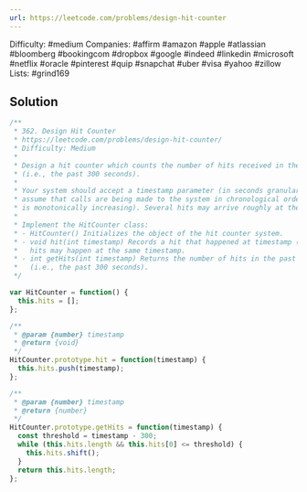 ```yaml
---
url: https://leetcode.com/problems/design-hit-counter
---
```


Difficulty: #medium
Companies: #affirm #amazon #apple #atlassian #bloomberg #bookingcom #dropbox #google #indeed #linkedin #microsoft #netflix #oracle #pinterest #quip #snapchat #uber #visa #yahoo #zillow
Lists: #grind169

## Solution

```javascript
/**
 * 362. Design Hit Counter
 * https://leetcode.com/problems/design-hit-counter/
 * Difficulty: Medium
 *
 * Design a hit counter which counts the number of hits received in the past 5 minutes
 * (i.e., the past 300 seconds).
 *
 * Your system should accept a timestamp parameter (in seconds granularity), and you may
 * assume that calls are being made to the system in chronological order (i.e., timestamp
 * is monotonically increasing). Several hits may arrive roughly at the same time.
 *
 * Implement the HitCounter class:
 * - HitCounter() Initializes the object of the hit counter system.
 * - void hit(int timestamp) Records a hit that happened at timestamp (in seconds). Several
 *   hits may happen at the same timestamp.
 * - int getHits(int timestamp) Returns the number of hits in the past 5 minutes from timestamp
 *   (i.e., the past 300 seconds).
 */

var HitCounter = function() {
  this.hits = [];
};

/**
 * @param {number} timestamp
 * @return {void}
 */
HitCounter.prototype.hit = function(timestamp) {
  this.hits.push(timestamp);
};

/**
 * @param {number} timestamp
 * @return {number}
 */
HitCounter.prototype.getHits = function(timestamp) {
  const threshold = timestamp - 300;
  while (this.hits.length && this.hits[0] <= threshold) {
    this.hits.shift();
  }
  return this.hits.length;
};

```
